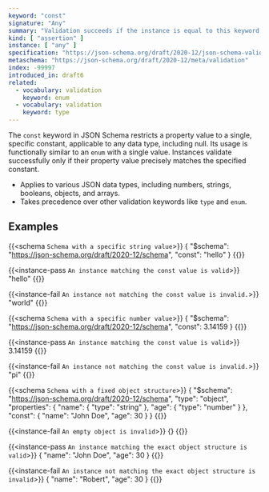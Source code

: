 ```yaml
---
keyword: "const"
signature: "Any"
summary: "Validation succeeds if the instance is equal to this keyword's value."
kind: [ "assertion" ]
instance: [ "any" ]
specification: "https://json-schema.org/draft/2020-12/json-schema-validation.html#section-6.1.3"
metaschema: "https://json-schema.org/draft/2020-12/meta/validation"
index: -99997
introduced_in: draft6
related:
  - vocabulary: validation
    keyword: enum
  - vocabulary: validation
    keyword: type
---
```


The `const` keyword in JSON Schema restricts a property value to a single, specific constant, applicable to any data type, including null. Its usage is functionally similar to an `enum` with a single value. Instances validate successfully only if their property value precisely matches the specified constant.

* Applies to various JSON data types, including numbers, strings, booleans, objects, and arrays.
* Takes precedence over other validation keywords like `type` and `enum`.

## Examples

{{<schema `Schema with a specific string value`>}}
{
  "$schema": "https://json-schema.org/draft/2020-12/schema",
  "const": "hello"
}
{{</schema>}}

{{<instance-pass `An instance matching the const value is valid`>}}
"hello"
{{</instance-pass>}}

{{<instance-fail `An instance not matching the const value is invalid.`>}}
"world"
{{</instance-fail>}}

{{<schema `Schema with a specific number value`>}}
{
  "$schema": "https://json-schema.org/draft/2020-12/schema",
  "const": 3.14159
}
{{</schema>}}

{{<instance-pass `An instance matching the const value is valid`>}}
3.14159
{{</instance-pass>}}

{{<instance-fail `An instance not matching the const value is invalid.`>}}
"pi"
{{</instance-fail>}}

{{<schema `Schema with a fixed object structure`>}}
{
  "$schema": "https://json-schema.org/draft/2020-12/schema",
  "type": "object",
  "properties": {
    "name": { "type": "string" },
    "age": { "type": "number" }
  },
  "const": { "name": "John Doe", "age": 30 }
}
{{</schema>}}

{{<instance-fail `An empty object is invalid`>}}
{}
{{</instance-fail>}}

{{<instance-pass `An instance matching the exact object structure is valid`>}}
 { "name": "John Doe", "age": 30 }
{{</instance-pass>}}

{{<instance-fail `An instance not matching the exact object structure is invalid`>}}
 { "name": "Robert", "age": 30 }
{{</instance-fail>}}
